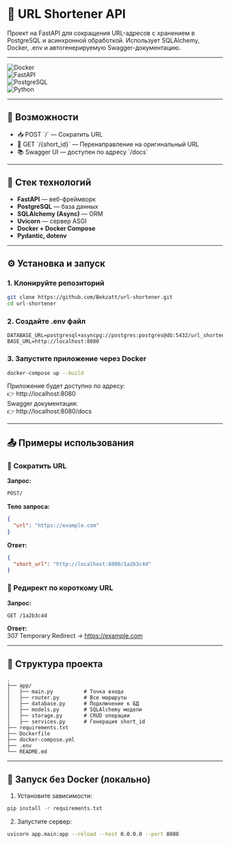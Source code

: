 # 🔗 URL Shortener API

Проект на FastAPI для сокращения URL-адресов с хранением в PostgreSQL и асинхронной обработкой. Использует SQLAlchemy, Docker, .env и автогенерируемую Swagger-документацию.

---

![Docker](https://img.shields.io/badge/docker-ready-blue?logo=docker)  
![FastAPI](https://img.shields.io/badge/fastapi-async--ready-green?logo=fastapi)  
![PostgreSQL](https://img.shields.io/badge/postgresql-db-blue?logo=postgresql)  
![Python](https://img.shields.io/badge/python-3.11+-blue?logo=python)

---

## 🚀 Возможности

- 📥 POST \`/\` — Сократить URL  
- 🔁 GET \`/{short_id}\` — Перенаправление на оригинальный URL  
- 📚 Swagger UI — доступен по адресу \`/docs\`  

---

## 🧱 Стек технологий

- **FastAPI** — веб-фреймворк  
- **PostgreSQL** — база данных  
- **SQLAlchemy (Async)** — ORM  
- **Uvicorn** — сервер ASGI  
- **Docker + Docker Compose**  
- **Pydantic, dotenv**  

---

## ⚙️ Установка и запуск

### 1. Клонируйте репозиторий
```bash
git clone https://github.com/Bekzatt/url-shortener.git
cd url-shortener
```

### 2. Создайте .env файл
```env
DATABASE_URL=postgresql+asyncpg://postgres:postgres@db:5432/url_shortener
BASE_URL=http://localhost:8080
```

### 3. Запустите приложение через Docker
```bash
docker-compose up --build
```

Приложение будет доступно по адресу:  
👉 http://localhost:8080  
Swagger документация:  
👉 http://localhost:8080/docs  

---

## 📤 Примеры использования

### 🔗 Сократить URL
**Запрос:**
```bash
POST/
```

**Тело запроса:**
```json
{
  "url": "https://example.com"
}
```

**Ответ:**
```json
{
  "short_url": "http://localhost:8080/1a2b3c4d"
}
```

### 🔁 Редирект по короткому URL
**Запрос:**
```bash
GET /1a2b3c4d
```

**Ответ:**  
307 Temporary Redirect → https://example.com  

---

## 🧾 Структура проекта
```
.
├── app/
│   ├── main.py          # Точка входа
│   ├── router.py        # Все маршруты
│   ├── database.py      # Подключение к БД
│   ├── models.py        # SQLAlchemy модели
│   ├── storage.py       # CRUD операции
│   ├── services.py      # Генерация short_id
├── requirements.txt
├── Dockerfile
├── docker-compose.yml
├── .env
└── README.md
```

---

## 🧪 Запуск без Docker (локально)
1. Установите зависимости:
```bash
pip install -r requirements.txt
```

2. Запустите сервер:
```bash
uvicorn app.main:app --reload --host 0.0.0.0 --port 8080
```